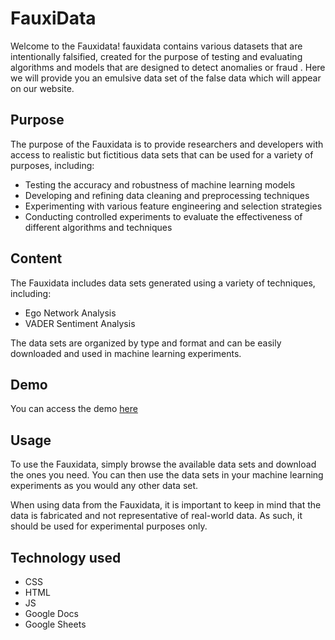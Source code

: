 # FauxiData 

Welcome to the Fauxidata! fauxidata contains various datasets that are intentionally falsified, created for the purpose of testing and evaluating algorithms and models that are designed to detect anomalies or fraud . Here we will provide you an emulsive data set of the false data which will appear on our website.

## Purpose

The purpose of the Fauxidata is to provide researchers and developers with access to realistic but fictitious data sets that can be used for a variety of purposes, including:

- Testing the accuracy and robustness of machine learning models
- Developing and refining data cleaning and preprocessing techniques
- Experimenting with various feature engineering and selection strategies
- Conducting controlled experiments to evaluate the effectiveness of different algorithms and techniques

## Content

The Fauxidata includes data sets generated using a variety of techniques, including:

- Ego Network Analysis
- VADER Sentiment Analysis 

The data sets are organized by type and format and can be easily downloaded and used in machine learning experiments.

## Demo
You can access the demo [here](https://aakankshsingh02.github.io/FauxiData/)

## Usage

To use the Fauxidata, simply browse the available data sets and download the ones you need. You can then use the data sets in your machine learning experiments as you would any other data set.

When using data from the Fauxidata, it is important to keep in mind that the data is fabricated and not representative of real-world data. As such, it should be used for experimental purposes only.

## Technology used
- CSS
- HTML
- JS
- Google Docs
- Google Sheets
